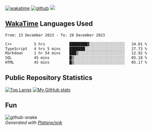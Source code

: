 [![wakatime](https://wakatime.com/badge/user/82c377cd-a54c-404c-b7df-177b313ca539.svg)](https://wakatime.com/@82c377cd-a54c-404c-b7df-177b313ca539)
[![github](https://img.shields.io/github/followers/xinthose?logo=github&style=plastic)](https://github.com/alanhamlett?tab=followers)
![](https://komarev.com/ghpvc/?username=xinthose)


## [WakaTime](https://wakatime.com/) Languages Used
<!--START_SECTION:waka-->

```txt
From: 13 December 2023 - To: 20 December 2023

C++          5 hrs           ████████▓░░░░░░░░░░░░░░░░   34.01 %
TypeScript   4 hrs 5 mins    ███████░░░░░░░░░░░░░░░░░░   27.73 %
Markdown     1 hr 54 mins    ███▒░░░░░░░░░░░░░░░░░░░░░   12.92 %
SQL          45 mins         █▒░░░░░░░░░░░░░░░░░░░░░░░   05.18 %
HTML         45 mins         █▒░░░░░░░░░░░░░░░░░░░░░░░   05.17 %
```

<!--END_SECTION:waka-->

## Public Repository Statistics 

[![Top Langs](https://github-readme-stats.vercel.app/api/top-langs/?username=xinthose)](https://github.com/anuraghazra/github-readme-stats)
[![My GitHub stats](https://github-readme-stats.vercel.app/api?username=xinthose&show_icons=true)](https://github.com/anuraghazra/github-readme-stats)

## Fun

<picture>
  <source media="(prefers-color-scheme: dark)" srcset="https://raw.githubusercontent.com/xinthose/xinthose/output/github-contribution-grid-snake-dark.svg" />
  <source media="(prefers-color-scheme: light)" srcset="https://raw.githubusercontent.com/xinthose/xinthose/output/github-contribution-grid-snake.svg" />
  <img alt="github-snake" src="github-snake.svg" />
</picture>
<br />
<em>
  Generated with
  <a href="https://github.com/Platane/snk">
    Platane/snk
  <a/>
</em>
